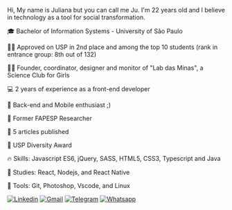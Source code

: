 
Hi, My name is Juliana but you can call me Ju. I'm 22 years old and I believe in technology as a tool for social transformation.

🎓 Bachelor of Information Systems - University of São Paulo

👩‍🎓 Approved on USP in 2nd place and among the top 10 students (rank in entrance group: 8th out of 132)

👩‍💻 Founder, coordinator, designer and monitor of "Lab das Minas", a Science Club for Girls 

💻 2 years of experience as a front-end developer

🌱 Back-end and Mobile enthusiast ;)

📖 Former FAPESP Researcher 

📑 5 articles published

🥈 USP Diversity Award 

🔥 Skills: Javascript ES6, jQuery, SASS, HTML5, CSS3, Typescript and Java

🔨 Studies: React, Nodejs, and React Native

🔧 Tools: Git, Photoshop, Vscode, and Linux

[![Linkedin](https://img.shields.io/badge/LinkedIn-0077B5?style=for-the-badge&logo=linkedin&logoColor=white)](https://www.linkedin.com/in/jubrito/)
[![Gmail](https://img.shields.io/badge/Gmail-D14836?style=for-the-badge&logo=gmail&logoColor=white)](mailto:jubrito@usp.br) 
[![Telegram](https://img.shields.io/badge/Telegram-2CA5E0?style=for-the-badge&logo=telegram&logoColor=white)](https://t.me/juwitzke) 
[![Whatsapp](https://img.shields.io/badge/WhatsApp-25D366?style=for-the-badge&logo=whatsapp&logoColor=white)](https://api.whatsapp.com/send?phone=5511998959941) 

<!--
**jubrito/jubrito** is a ✨ _special_ ✨ repository because its `README.md` (this file) appears on your GitHub profile.

Here are some ideas to get you started:

- 🔭 I’m currently working on ...
- 🌱 I’m currently learning ...
- 👯 I’m looking to collaborate on ...
- 🤔 I’m looking for help with ...
- 💬 Ask me about ...
- 📫 How to reach me: ...
- 😄 Pronouns: ...
- ⚡ Fun fact: ...


Since I was a child, I have witnessed injustice among socioeconomic classes and inequality between men and women. Knowing the future would be guided by the presence of technology, I completed a degree in Information Systems at the University of São Paulo (EACH-USP) to do my part and help the world be a fairer place.

I founded a Science Club for Girls inside the University named “Lab das Minas” and acted as the coordinator, designer, and monitor, holding weekly meetings in the East Zone of São Paulo. 

We encouraged young females to adjust their male-dominated stereotyped views of the technological field, providing them a safe environment with tools to create codes and experiments. We aimed to prevent their gender and financial situation from hampering their path to become programmers and scientists. Now, my long-term goal is to achieve the same equality and female involvement worldwide.

Besides having two years of experience as a front-end developer, I have dedicated my studies to full-stack and mobile technologies, as the understanding of the big picture provides me with tools to understand the complete system and write code more efficiently (but also because I find it very interesting) ;) 

With my belief in technology as a tool for social transformation, I keep myself motivated to continue evolving my knowledge on the field to identify opportunities to impact society and the environment positively.
-->
